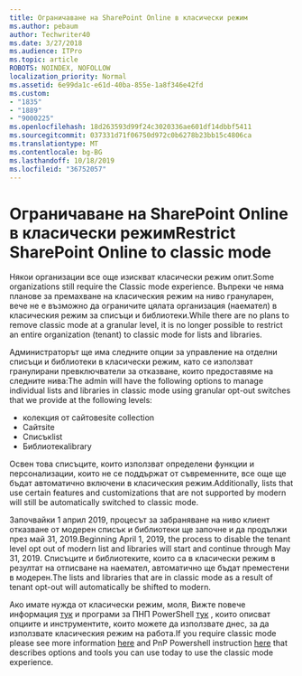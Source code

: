 ```yaml
---
title: Ограничаване на SharePoint Online в класически режим
ms.author: pebaum
author: Techwriter40
ms.date: 3/27/2018
ms.audience: ITPro
ms.topic: article
ROBOTS: NOINDEX, NOFOLLOW
localization_priority: Normal
ms.assetid: 6e99da1c-e61d-40ba-855e-1a8f346e42fd
ms.custom:
- "1835"
- "1889"
- "9000225"
ms.openlocfilehash: 18d263593d99f24c3020336ae601df14dbbf5411
ms.sourcegitcommit: 037331d71f06750d972c0b6278b23bb15c4806ca
ms.translationtype: MT
ms.contentlocale: bg-BG
ms.lasthandoff: 10/18/2019
ms.locfileid: "36752057"
---
```

# <a name="restrict-sharepoint-online-to-classic-mode"></a><span data-ttu-id="cc539-102">Ограничаване на SharePoint Online в класически режим</span><span class="sxs-lookup"><span data-stu-id="cc539-102">Restrict SharePoint Online to classic mode</span></span>

<span data-ttu-id="cc539-103">Някои организации все още изискват класически режим опит.</span><span class="sxs-lookup"><span data-stu-id="cc539-103">Some organizations still require the Classic mode experience.</span></span> <span data-ttu-id="cc539-104">Въпреки че няма планове за премахване на класическия режим на ниво грануларен, вече не е възможно да ограничите цялата организация (наемател) в класическия режим за списъци и библиотеки.</span><span class="sxs-lookup"><span data-stu-id="cc539-104">While there are no plans to remove classic mode at a granular level, it is no longer possible to restrict an entire organization (tenant) to classic mode for lists and libraries.</span></span>

<span data-ttu-id="cc539-105">Администраторът ще има следните опции за управление на отделни списъци и библиотеки в класически режим, като се използват гранулирани превключватели за отказване, които предоставяме на следните нива:</span><span class="sxs-lookup"><span data-stu-id="cc539-105">The admin will have the following options to manage individual lists and libraries in classic mode using granular opt-out switches that we provide at the following levels:</span></span>

- <span data-ttu-id="cc539-106">колекция от сайтове</span><span class="sxs-lookup"><span data-stu-id="cc539-106">site collection</span></span>
- <span data-ttu-id="cc539-107">Сайт</span><span class="sxs-lookup"><span data-stu-id="cc539-107">site</span></span>
- <span data-ttu-id="cc539-108">Списък</span><span class="sxs-lookup"><span data-stu-id="cc539-108">list</span></span>
- <span data-ttu-id="cc539-109">Библиотека</span><span class="sxs-lookup"><span data-stu-id="cc539-109">library</span></span>

<span data-ttu-id="cc539-110">Освен това списъците, които използват определени функции и персонализации, които не се поддържат от съвременните, все още ще бъдат автоматично включени в класическия режим.</span><span class="sxs-lookup"><span data-stu-id="cc539-110">Additionally, lists that use certain features and customizations that are not supported by modern will still be automatically switched to classic mode.</span></span>

<span data-ttu-id="cc539-111">Започвайки 1 април 2019, процесът за забраняване на ниво клиент отказване от модерен списък и библиотеки ще започне и да продължи през май 31, 2019.</span><span class="sxs-lookup"><span data-stu-id="cc539-111">Beginning April 1, 2019, the process to disable the tenant level opt out of modern list and libraries will start and continue through May 31, 2019.</span></span>  <span data-ttu-id="cc539-112">Списъците и библиотеките, които са в класически режим в резултат на отписване на наемател, автоматично ще бъдат преместени в модерен.</span><span class="sxs-lookup"><span data-stu-id="cc539-112">The lists and libraries that are in classic mode as a result of tenant opt-out will automatically be shifted to modern.</span></span>

<span data-ttu-id="cc539-113">Ако имате нужда от класически режим, моля, Вижте повече информация [тук](https://techcommunity.microsoft.com/t5/Microsoft-SharePoint-Blog/Delivering-SharePoint-modern-experiences/ba-p/315023) и програми за ПНП PowerShell [тук](https://docs.microsoft.com/sharepoint/dev/transform/modernize-userinterface-lists-and-libraries-optout) , които описват опциите и инструментите, които можете да използвате днес, за да използвате класическия режим на работа.</span><span class="sxs-lookup"><span data-stu-id="cc539-113">If you require classic mode please see more information [here](https://techcommunity.microsoft.com/t5/Microsoft-SharePoint-Blog/Delivering-SharePoint-modern-experiences/ba-p/315023) and PnP Powershell instruction [here](https://docs.microsoft.com/sharepoint/dev/transform/modernize-userinterface-lists-and-libraries-optout) that describes options and tools you can use today to use the classic mode experience.</span></span>
